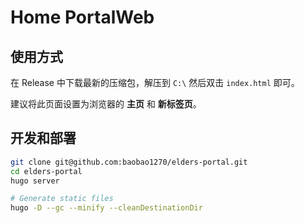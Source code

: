 # Home PortalWeb

## 使用方式
在 Release 中下载最新的压缩包，解压到 `C:\` 然后双击 `index.html` 即可。

建议将此页面设置为浏览器的 **主页** 和 **新标签页**。

## 开发和部署
```bash
git clone git@github.com:baobao1270/elders-portal.git
cd elders-portal
hugo server

# Generate static files
hugo -D --gc --minify --cleanDestinationDir
```
